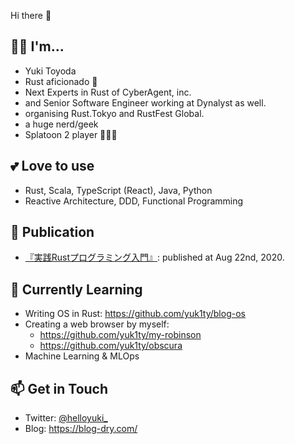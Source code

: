 Hi there 👋

## 💁‍♀️ I'm...
- Yuki Toyoda
- Rust aficionado 🦀
- Next Experts in Rust of CyberAgent, inc.
- and Senior Software Engineer working at Dynalyst as well.
- organising Rust.Tokyo and RustFest Global.
- a huge nerd/geek
- Splatoon 2 player 🦑🐙💕

## 💕 Love to use
- Rust, Scala, TypeScript (React), Java, Python
- Reactive Architecture, DDD, Functional Programming

## 📝 Publication
- [『実践Rustプログラミング入門』](https://www.amazon.co.jp/%E5%AE%9F%E8%B7%B5Rust%E3%83%97%E3%83%AD%E3%82%B0%E3%83%A9%E3%83%9F%E3%83%B3%E3%82%B0%E5%85%A5%E9%96%80-%E5%88%9D%E7%94%B0-%E7%9B%B4%E4%B9%9F/dp/4798061700): published at Aug 22nd, 2020.

## 🌱 Currently Learning
- Writing OS in Rust: https://github.com/yuk1ty/blog-os
- Creating a web browser by myself: 
  - https://github.com/yuk1ty/my-robinson
  - https://github.com/yuk1ty/obscura
- Machine Learning & MLOps

## 📫 Get in Touch
- Twitter: [@helloyuki_](https://twitter.com/helloyuki_)
- Blog: https://blog-dry.com/
